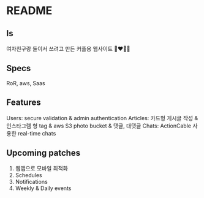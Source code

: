 # README

## Is
여자친구랑 둘이서 쓰려고 만든 커플용 웹사이트 👩‍❤️‍💋‍👨

## Specs
RoR, aws, Saas

## Features
Users: secure validation & admin authentication
Articles: 카드형 게시글 작성 & 인스타그램 형 tag & aws S3 photo bucket & 댓글, 대댓글
Chats: ActionCable 사용한 real-time chats 

## Upcoming patches
1) 웹앱으로 모바일 최적화
2) Schedules
3) Notifications
4) Weekly & Daily events 
